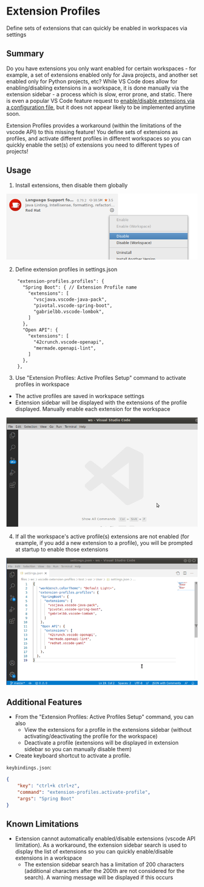 # Extension Profiles

Define sets of extensions that can quickly be enabled in workspaces via settings

## Summary

Do you have extensions you only want enabled for certain workspaces - for example, a set of extensions enabled only for Java projects, and another set enabled only for Python projects, etc?  While VS Code does allow for enabling/disabling extensions in a workspace, it is done manually via the extension sidebar - a process which is slow, error prone, and static.  There is even a popular VS Code feature request to [enable/disable extensions via a configuration file](https://github.com/microsoft/vscode/issues/40239), but it does not appear likely to be implemented anytime soon.

Extension Profiles provides a workaround (within the limitations of the vscode API) to this missing feature!  You define sets of extensions as profiles, and activate different profiles in different workspaces so you can quickly enable the set(s) of extensions you need to different types of projects!

## Usage

1. Install extensions, then disable them globally

![Disable extension globally example](images/disable-ext-globally.png)

2. Define extension profiles in settings.json

```jsonc
    "extension-profiles.profiles": {
      "Spring Boot": { // Extension Profile name
        "extensions": [
          "vscjava.vscode-java-pack",
          "pivotal.vscode-spring-boot",
          "gabrielbb.vscode-lombok",
        ]
      },
      "Open API": {
        "extensions": [
          "42crunch.vscode-openapi",
          "mermade.openapi-lint",
        ]
      },
    },
```

3. Use "Extension Profiles: Active Profiles Setup" command to activate profiles in workspace
- The active profiles are saved in workspace settings
- Extension sidebar will be displayed with the extensions of the profile displayed.  Manually enable each extension for the workspace

![Activate Profile Example](images/activate-profile-example.png)

4. If all the workspace's active profile(s) extensions are not enabled (for example, if you add a new extension to a profile), you will be prompted at startup to enable those extensions 

![Startup Check Image](images/startup-check-example.png)

## Additional Features

- From the "Extension Profiles: Active Profiles Setup" command, you can also
    - View the extensions for a profile in the extensions sidebar (without activating/deactivating the profile for the workspace)
    - Deactivate a profile (extensions will be displayed in extension sidebar so you can manually disable them)
- Create keyboard shortcut to activate a profile.

`keybindings.json`:
```json
{
    "key": "ctrl+k ctrl+z",
    "command": "extension-profiles.activate-profile",
    "args": "Spring Boot"
}

```

## Known Limitations

- Extension cannot automatically enabled/disable extensions (vscode API limitation).  As a workaround, the extension sidebar search is used to display the list of extensions so you can quickly enable/disable extensions in a workspace
    - The extension sidebar search has a limitation of 200 characters (additional characters after the 200th are not considered for the search).  A warning message will be displayed if this occurs

